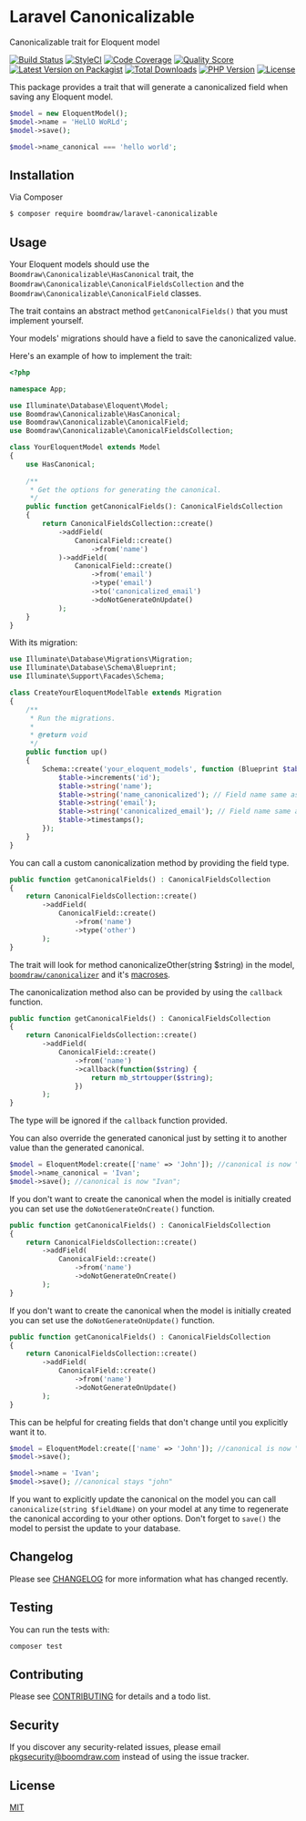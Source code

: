 # Laravel Canonicalizable

Canonicalizable trait for Eloquent model

[![Build Status](https://img.shields.io/scrutinizer/build/g/boomdraw/laravel-canonicalizable.svg?style=flat-square)](https://scrutinizer-ci.com/g/boomdraw/laravel-canonicalizable)
[![StyleCI](https://github.styleci.io/repos/226422261/shield?branch=master)](https://github.styleci.io/repos/226422261)
[![Code Coverage](https://img.shields.io/scrutinizer/coverage/g/boomdraw/laravel-canonicalizable.svg?style=flat-square)](https://scrutinizer-ci.com/g/boomdraw/laravel-canonicalizable)
[![Quality Score](https://img.shields.io/scrutinizer/g/boomdraw/laravel-canonicalizable.svg?style=flat-square)](https://scrutinizer-ci.com/g/boomdraw/laravel-canonicalizable)
[![Latest Version on Packagist](https://img.shields.io/packagist/v/boomdraw/laravel-canonicalizable?style=flat-square)](https://packagist.org/packages/boomdraw/laravel-canonicalizable)
[![Total Downloads](https://img.shields.io/packagist/dt/boomdraw/laravel-canonicalizable.svg?style=flat-square)](https://packagist.org/packages/boomdraw/laravel-canonicalizable)
[![PHP Version](https://img.shields.io/packagist/php-v/boomdraw/laravel-canonicalizable?style=flat-square)](https://packagist.org/packages/boomdraw/laravel-canonicalizable)
[![License](https://img.shields.io/packagist/l/boomdraw/laravel-canonicalizable?style=flat-square?style=flat-square)](https://packagist.org/packages/boomdraw/laravel-canonicalizable)

This package provides a trait that will generate a canonicalized field when saving any Eloquent model.

```php
$model = new EloquentModel();
$model->name = 'HeLlO WoRLd';
$model->save();

$model->name_canonical === 'hello world';
```

## Installation

Via Composer

``` bash
$ composer require boomdraw/laravel-canonicalizable
```

## Usage

Your Eloquent models should use the `Boomdraw\Canonicalizable\HasCanonical` trait,
the `Boomdraw\Canonicalizable\CanonicalFieldsCollection` and the `Boomdraw\Canonicalizable\CanonicalField` classes.

The trait contains an abstract method `getCanonicalFields()` that you must implement yourself. 

Your models' migrations should have a field to save the canonicalized value.

Here's an example of how to implement the trait:

```php
<?php

namespace App;

use Illuminate\Database\Eloquent\Model;
use Boomdraw\Canonicalizable\HasCanonical;
use Boomdraw\Canonicalizable\CanonicalField;
use Boomdraw\Canonicalizable\CanonicalFieldsCollection;

class YourEloquentModel extends Model
{
    use HasCanonical;
    
    /**
     * Get the options for generating the canonical.
     */
    public function getCanonicalFields(): CanonicalFieldsCollection
    {
        return CanonicalFieldsCollection::create()
            ->addField(
                CanonicalField::create()
                    ->from('name')
            )->addField(
                CanonicalField::create()
                    ->from('email')
                    ->type('email')
                    ->to('canonicalized_email')
                    ->doNotGenerateOnUpdate()
            );
    }
}
```

With its migration:

```php
use Illuminate\Database\Migrations\Migration;
use Illuminate\Database\Schema\Blueprint;
use Illuminate\Support\Facades\Schema;

class CreateYourEloquentModelTable extends Migration
{
    /**
     * Run the migrations.
     *
     * @return void
     */
    public function up()
    {
        Schema::create('your_eloquent_models', function (Blueprint $table) {
            $table->increments('id');
            $table->string('name');
            $table->string('name_canonicalized'); // Field name same as your `to`
            $table->string('email');
            $table->string('canonicalized_email'); // Field name same as your `to`
            $table->timestamps();
        });
    }
}
```

You can call a custom canonicalization method by providing the field type.

```php
public function getCanonicalFields() : CanonicalFieldsCollection
{
    return CanonicalFieldsCollection::create()
        ->addField(
            CanonicalField::create()
                ->from('name')
                ->type('other')
        );
}
```

The trait will look for method canonicalizeOther(string $string) in the model,
[`boomdraw/canonicalizer`](https://github.com/boomdraw/canonicalizer) and it's
[macroses](https://github.com/boomdraw/canonicalizer#canonicalizermacro). 

The canonicalization method also can be provided by using the `callback` function.

```php
public function getCanonicalFields() : CanonicalFieldsCollection
{
    return CanonicalFieldsCollection::create()
        ->addField(
            CanonicalField::create()
                ->from('name')
                ->callback(function($string) {
                    return mb_strtoupper($string);
                })
        );
}
```

The type will be ignored if the `callback` function provided.

You can also override the generated canonical just by setting it to another value than the generated canonical.

```php
$model = EloquentModel:create(['name' => 'John']); //canonical is now "john"; 
$model->name_canonical = 'Ivan';
$model->save(); //canonical is now "Ivan"; 
```

If you don't want to create the canonical when the model is initially created you can set use the `doNotGenerateOnCreate()` function.

```php
public function getCanonicalFields() : CanonicalFieldsCollection
{
    return CanonicalFieldsCollection::create()
        ->addField(
            CanonicalField::create()
                ->from('name')
                ->doNotGenerateOnCreate()
        );
}
```

If you don't want to create the canonical when the model is initially created you can set use the `doNotGenerateOnUpdate()` function.

```php
public function getCanonicalFields() : CanonicalFieldsCollection
{
    return CanonicalFieldsCollection::create()
        ->addField(
            CanonicalField::create()
                ->from('name')
                ->doNotGenerateOnUpdate()
        );
}
```

This can be helpful for creating fields that don't change until you explicitly want it to.

```php
$model = EloquentModel:create(['name' => 'John']); //canonical is now "john"; 
$model->save();

$model->name = 'Ivan';
$model->save(); //canonical stays "john"
```

If you want to explicitly update the canonical on the model you can call `canonicalize(string $fieldName)` on your model
at any time to regenerate the canonical according to your other options.
Don't forget to `save()` the model to persist the update to your database.

## Changelog

Please see [CHANGELOG](CHANGELOG.md) for more information what has changed recently.

## Testing

You can run the tests with:

```bash
composer test
```

## Contributing

Please see [CONTRIBUTING](CONTRIBUTING.md) for details and a todo list.

## Security

If you discover any security-related issues, please email [pkgsecurity@boomdraw.com](mailto:pkgsecurity@boomdraw.com) instead of using the issue tracker.

## License

[MIT](http://opensource.org/licenses/MIT)
